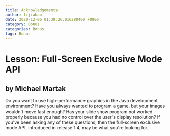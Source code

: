 ```yaml
---
title: Acknowledgements
author: lijiabao
date: 2020-12-06 01:38:26.016280400 +0800
category: Bonus
categories: Bonus
tags: Bonus
---
```


# Lesson: Full-Screen Exclusive Mode API

## **by Michael Martak**

Do you want to use high-performance graphics in the Java development environment? Have you always wanted to program a game, but your images wouldn't move fast enough? Has your slide show program not worked properly because you had no control over the user's display resolution? If you've been asking any of these questions, then the full-screen exclusive mode API, introduced in release 1.4, may be what you're looking for.
